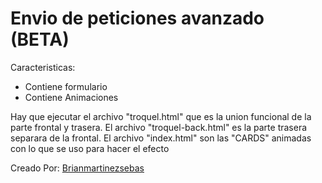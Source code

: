 # Envio de peticiones avanzado (BETA)
Caracteristicas:
- Contiene formulario
- Contiene Animaciones

Hay que ejecutar el archivo "troquel.html" que es la union funcional de la parte frontal y trasera.
El archivo "troquel-back.html" es la parte trasera separara de la frontal.
El archivo "index.html" son las "CARDS" animadas con lo que se uso para hacer el efecto


Creado Por: [Brianmartinezsebas](https://github.com/Brianmartinezsebas/)
